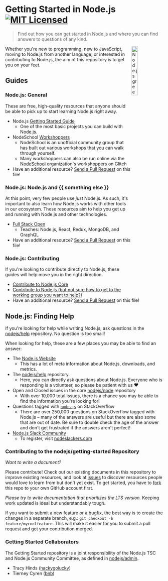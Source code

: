 # Getting Started in Node.js [![MIT Licensed](https://img.shields.io/badge/license-MIT-blue.svg)](LICENSE)

> Find out how you can get started in Node.js and where you can find answers to questions of any kind.

 <img src="https://nodejs.org/static/images/logo-hexagon.png"
 alt="Node.js green hexagon" title="Node.js green hexagon" align="right" width="20%" height="20%"/>

Whether you're new to programming, new to JavaScript, moving to Node.js from another language, or interested in contributing to Node.js, the aim of this repository is to get you on your feet.

## Guides

### Node.js: General

These are free, high-quality resources that anyone should be able to pick up to start learning Node.js right away.

- Node.js [Getting Started Guide](https://nodejs.org/en/docs/guides/getting-started-guide/)
  - One of the most basic projects you can build with Node.js.
- NodeSchool [Workshoppers](https://nodeschool.io/#workshoppers)
  - NodeSchool is an unofficial community group that has built out various workshops that you can walk through yourself.
  - Many workshoppers can also be run online via the [NodeSchool](https://glitch.com/@nodeschool) organization's workshoppers on Glitch
- Have an additional resource? [Send a Pull Request](https://github.com/nodejs/getting-started/edit/master/README.md) on this file!

### Node.js: Node.js and {{ something else }}

At this point, very few people use _just_ Node.js. As such, it's important to also learn how Node.js works with other tools in our ecosystem. These resources aim to help you get up and running with Node.js and other technologies.

- [Full Stack Open](https://fullstackopen.com)
  - Teaches: Node.js, React, Redux, MongoDB, and GraphQL
- Have an additional resource? [Send a Pull Request](https://github.com/nodejs/getting-started/edit/master/README.md) on this file!

### Node.js: Contributing

If you're looking to contribute directly to Node.js, these guides will help move you in the right direction.

- [Contribute to Node.js Core](http://nodetodo.org/getting-started/)
- [Contribute to Node.js (but not sure how to get to the working group you want to help?)](https://github.com/nodejs/getting-started/blob/master/contribute_to_node.md)
- Have an additional resource? [Send a Pull Request](https://github.com/nodejs/getting-started/edit/master/README.md) on this file!

## Node.js: Finding Help

If you're looking for help while writing Node.js, ask questions in the [nodejs/help](https://github.com/nodejs/help#create-a-new-issue) repository. No question is too small!

When looking for help, these are a few places you may be able to find an answer:

- The [Node.js Website](https://nodejs.org)
  - This has a lot of meta information about Node.js, downloads, and metrics.
- The [nodejs/help](https://github.com/nodejs/help#create-a-new-issue) repository.
  - Here, you can directly ask questions about Node.js. Everyone who is responding is a volunteer, so please be patient with us ❤️
- Open and Closed issues in the core [nodejs/node](https://github.com/nodejs/node/issues) repository
  - With over 10,000 total issues, there is a chance you may be able to find the information you're looking for!
- Questions tagged with [`node.js`](https://github.com/nodejs/node/issues) on StackOverflow
  - There are over 250,000 questions on StackOverflow tagged with Node.js – many of the answers are useful but there are also some that are out of date. Be sure to double check the age of the answer and don't get frustrated if the answers aren't perfect!
- [Node.js Slack Community](http://node-js.slack.com)
  - To register, visit [nodeslackers.com](http://www.nodeslackers.com/)

### Contributing to the nodejs/getting-started Repository

*Want to write a document?*

Please contribute! Check out our existing documents in this repository to improve existing resources, and look at [issues](https://github.com/nodejs/getting-started/issues) to discover resources people would love to learn from but don't yet exist. To get started, you have to [fork](https://github.com/nodejs/getting-started/fork) this repo to your own GitHub account first.

*Please try to write documentation that prioritizes the LTS version.* Keeping work updated is ideal but understandably tough.

If you want to submit a new feature or a bugfix, the best way is to create the changes in a separate branch, e.g.: `git checkout -b feature/mycoolfeature`. This will make it easier for you to submit a pull request and get your contribution merged.

### Getting Started Collaborators

The Getting Started repository is a joint responsibility of the Node.js TSC and Node.js Community Committee, as defined in [nodejs/admin](https://github.com/nodejs/admin#administration-for-tsc--community-committee-collaborative-efforts).

- Tracy Hinds ([hackygolucky](https://github.com/hackygolucky))
- Tierney Cyren ([bnb](https://github.com/bnb))
